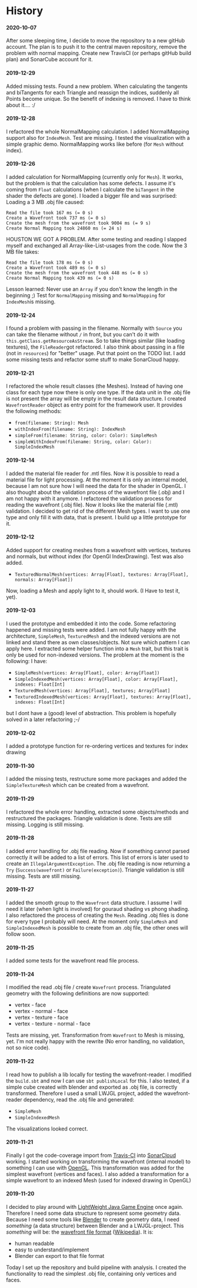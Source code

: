 # History

#### 2020-10-07
After some sleeping time, I decide to move the repository to a new gitHub account.
The plan is to push it to the central maven repository, remove the problem with normal mapping.
Create new TravisCI (or perhaps gitHub build plan) and SonarCube account for it.

#### 2019-12-29
Added missing tests.
Found a new problem.
When calculating the tangents and biTangents for each Triangle and reassign the indices, suddenly all Points become unique.
So the benefit of indexing is removed.
I have to think about it.... :/  

#### 2019-12-28
I refactored the whole NormalMapping calculation.
I added NormalMapping support also for `IndexMesh`.
Test are missing.
I tested the visualization with a simple graphic demo.
NormalMapping works like before (for `Mesh` without index). 

#### 2019-12-26
I added calculation for NormalMapping (currently only for `Mesh`).
It works, but the problem is that the calculation has some defects.
I assume it's coming from `Float` calculations (when I calculate the `biTangent` in the shader the defects are gone).
I loaded a bigger file and was surprised:
Loading a 3 MB .obj file caused:
```
Read the file took 167 ms (= 0 s)
Create a Wavefront took 737 ms (= 0 s)
Create the mesh from the wavefront took 9004 ms (= 9 s)
Create Normal Mapping took 24860 ms (= 24 s)
```
HOUSTON WE GOT A PROBLEM. 
After some testing and reading I slapped myself and exchanged all Array-like-List-usages from the code.
Now the 3 MB file takes:
```
Read the file took 178 ms (= 0 s)
Create a Wavefront took 489 ms (= 0 s)
Create the mesh from the wavefront took 448 ms (= 0 s)
Create Normal Mapping took 439 ms (= 0 s)
```
Lesson learned: Never use an `Array` if you don't know the length in the beginning ;)
Test for `NormalMapping` missing and `NormalMapping` for `IndexMesh`is missing.

#### 2019-12-24
I found a problem with passing in the filename. 
Normally with `Source` you can take the filename without `/` in front, but you can't do it with `this.getClass.getResourceAsStream`.
So to take things similar (like loading textures), the `FileReader`got refactored.
I also think about passing in a file (not in `resources`) for "better" usage.
Put that point on the TODO list.
I add some missing tests and refactor some stuff to make SonarCloud happy.

#### 2019-12-21
I refactored the whole result classes (the Meshes).
Instead of having one class for each type now there is only one type.
If the data unit in the .obj file is not present the array will be empty in the result data structure.
I created `WavefrontReader` object as entry point for the framework user.
It provides the following methods:
* `from(filename: String): Mesh`
* `withIndexFrom(filename: String): IndexMesh`
* `simpleFrom(filename: String, color: Color): SimpleMesh`
* `simpleWithIndexFrom(filename: String, color: Color): SimpleIndexMesh` 

#### 2019-12-14
I added the material file reader for .mtl files. 
Now it is possible to read a material file for light processing.
At the moment it is only an internal model, because I am not sure how I will need the data for the shader in OpenGL.
I also thought about the validation process of the wavefront file (.obj) and I am not happy with it anymore.
I refactored the validation process for reading the wavefront (.obj file).
Now it looks like the material file (.mtl) validation.
I decided to get rid of the different Mesh types.
I want to use one type and only fill it with data, that is present.
I build up a little prototype for it.

#### 2019-12-12
Added support for creating meshes from a wavefront with vertices, textures and normals, but without index (for OpenGl IndexDrawing).
Test was also added.
* `TexturedNormalMesh(vertices: Array[Float], textures: Array[Float], normals: Array[Float])`

Now, loading a Mesh and apply light to it, should work. (I Have to test it, yet).

#### 2019-12-03
I used the prototype and embedded it into the code.
Some refactoring happened and missing tests were added.
I am not fully happy with the architecture, `SimpleMesh`, `TexturedMesh` and the indexed versions are not linked and stand there as own classes/objects.
Not sure which pattern I can apply here.
I  extracted some helper function into a `Mesh` trait, but this trait is only be used for non-indexed versions.
The problem at the moment is the following: I have:

* `SimpleMesh(vertices: Array[Float], color: Array[Float])`
* `SimpleIndexedMesh(vertices: Array[Float], color: Array[Float], indexes: Float[Int]`
* `TexturedMesh(vertices: Array[Float], textures; Array[Float]`
* `TexturedIndexedMesh(vertices: Array[Float], textures: Array[Float], indexes: Float[Int]`

but I dont have a (good) level of abstraction.
This problem is hopefully solved in a later refactoring ;-/

#### 2019-12-02
I added a prototype function for re-ordering vertices and textures for index drawing

#### 2019-11-30
I added the missing tests, restructure some more packages and added the `SimpleTextureMesh` which can be created from a wavefront.

#### 2019-11-29
I refactored the whole error handling, extracted some objects/methods and restructured the packages.
Triangle validation is done.
Tests are still missing.
Logging is still missing.

#### 2019-11-28
I added error handling for .obj file reading.
Now if something cannot parsed correctly it will be added to a list of errors.
This list of errors is later used to create an `IllegalArgumentException`.
The .obj file reading is now returning a `Try` (`Success(wavefront)` or `Failure(exception)`).
Triangle validation is still missing.
Tests are still missing.

#### 2019-11-27
I added the smooth group to the `Wavefront` data structure. 
I assume I will need it later (when light is involved) for gouraud shading vs phong shading.
I also refactored the process of creating the `Mesh`.
Reading .obj files is done for every type I probably will need.
At the moment only `SimpleMesh` and `SimpleIndexedMesh` is possible to create from an .obj file, the other ones will follow soon.

#### 2019-11-25
I added some tests for the wavefront read file process.

#### 2019-11-24
I modified the read .obj file / create `Wavefront` process.
Triangulated geometry with the following definitions are now supported:
* vertex - face
* vertex - normal - face
* vertex - texture - face
* vertex - texture - normal - face

Tests are missing, yet.
Transformation from `Wavefront` to Mesh is missing, yet.
I'm not really happy with the rewrite (No error handling, no validation, not so nice code).

#### 2019-11-22
I read how to publish a lib locally for testing the wavefront-reader.
I modified the `build.sbt` and now I can use `sbt publishLocal` for this.
I also tested, if a simple cube created with blender and exported as .obj file, is correctly transformed.
Therefore I used a small LWJGL project, added the wavefront-reader dependency, read the .obj file and generated:
* `SimpleMesh`
* `SimpleIndexedMesh`

The visualizations looked correct.

#### 2019-11-21
Finally I got the code-coverage import from [Travis-CI][travis-ci] into [SonarCloud][sonarcloud] working.
I started working on transforming the wavefront (internal model) to something I can use with [OpenGL][opengl].
This transformation was added for the simplest wavefront (vertices and faces). 
I also added a transformation for a simple wavefront to an indexed Mesh (used for indexed drawing in OpenGL)

#### 2019-11-20
I decided to play around with [LightWeight Java Game Engine][lwjgl] once again.
Therefore I need some data structure to represent some geometry data.
Because I need some tools like [Blender][blender] to create geometry data, I need _something_ (a data structure) between Blender and a LWJGL-project.
This _something_ will be: the [wavefront file format][wavefront] ([Wikipedia][wavefront-wiki]).
It is:
* human readable
* easy to understand/implement
* Blender can export to that file format

Today I set up the repository and build pipeline with analysis.
I created the functionality to read the simplest .obj file, containing only vertices and faces. 

[blender]: https://www.blender.org/
[lwjgl]: https://www.lwjgl.org/
[opengl]: https://www.opengl.org/
[sonarcloud]: https://sonarcloud.io/dashboard?id=mwttg_wavefront-reader
[travis-ci]: https://github.com/mwttg/wavefront-reader
[wavefront]: http://paulbourke.net/dataformats/obj/
[wavefront-wiki]: https://en.wikipedia.org/wiki/Wavefront_.obj_file
